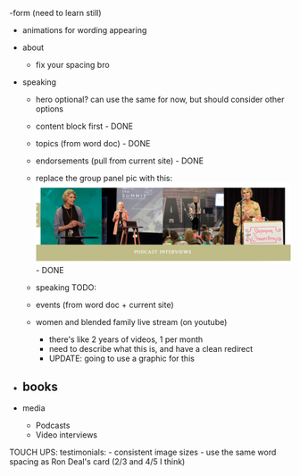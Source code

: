 -form (need to learn still)


- animations for wording appearing

- about
  - fix your spacing bro

- speaking
  - hero optional? can use the same for now, but should consider other options
  - content block first - DONE
  - topics (from word doc) - DONE
  - endorsements (pull from current site) - DONE
  - replace the group panel pic with this: ![img.png](img.png) - DONE
  
  - speaking TODO:
  - events (from word doc + current site)
  - women and blended family live stream (on youtube)
    - there's like 2 years of videos, 1 per month
    - need to describe what this is, and have a clean redirect
    - UPDATE: going to use a graphic for this


- books
    - 

- media
    - Podcasts
    - Video interviews


TOUCH UPS:
  testimonials:
    - consistent image sizes
    - use the same word spacing as Ron Deal's card (2/3 and 4/5 I think)